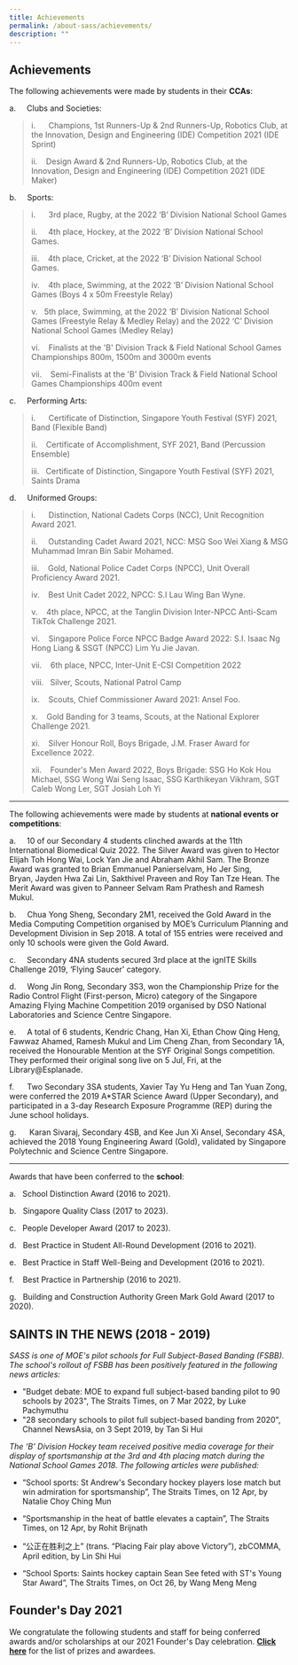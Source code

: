 ```yaml
---
title: Achievements
permalink: /about-sass/achievements/
description: ""
---
```

## Achievements
  
  

The following achievements were made by students in their **CCAs**:

a.     Clubs and Societies:

> i.      Champions, 1st Runners-Up & 2nd Runners-Up, Robotics Club, at the Innovation, Design and Engineering (IDE) Competition 2021 (IDE Sprint)
> 
> ii.    Design Award & 2nd Runners-Up, Robotics Club, at the Innovation, Design and Engineering (IDE) Competition 2021 (IDE Maker)

b.     Sports:

> i.      3rd place, Rugby, at the 2022 ‘B’ Division National School Games
> 
> ii.     4th place, Hockey, at the 2022 ‘B’ Division National School Games.
> 
> iii.    4th place, Cricket, at the 2022 ‘B’ Division National School Games.
> 
> iv.    4th place, Swimming, at the 2022 ‘B’ Division National School Games (Boys 4 x 50m Freestyle Relay)
> 
> v.   5th place, Swimming, at the 2022 ‘B’ Division National School Games (Freestyle Relay & Medley Relay) and the 2022 ‘C’ Division National School Games (Medley Relay)
> 
> vi.    Finalists at the 'B' Division Track & Field National School Games Championships 800m, 1500m and 3000m events
> 
> vii.    Semi-Finalists at the 'B' Division Track & Field National School Games Championships 400m event

c.     Performing Arts:

> i.      Certificate of Distinction, Singapore Youth Festival (SYF) 2021, Band (Flexible Band)
> 
> ii.    Certificate of Accomplishment, SYF 2021, Band (Percussion Ensemble)
> 
> iii.   Certificate of Distinction, Singapore Youth Festival (SYF) 2021, Saints Drama

d.     Uniformed Groups:

> i.      Distinction, National Cadets Corps (NCC), Unit Recognition Award 2021. 
> 
> ii.     Outstanding Cadet Award 2021, NCC: MSG Soo Wei Xiang & MSG Muhammad Imran Bin Sabir Mohamed.
> 
> iii.    Gold, National Police Cadet Corps (NPCC), Unit Overall Proficiency Award 2021.
> 
> iv.    Best Unit Cadet 2022, NPCC: S.I Lau Wing Ban Wyne. 
> 
> v.    4th place, NPCC, at the Tanglin Division Inter-NPCC Anti-Scam TikTok Challenge 2021.
> 
> vi.    Singapore Police Force NPCC Badge Award 2022: S.I. Isaac Ng Hong Liang & SSGT (NPCC) Lim Yu Jie Javan.
> 
> vii.    6th place, NPCC, Inter-Unit E-CSI Competition 2022
> 
> viii.   Silver, Scouts, National Patrol Camp
> 
> ix.    Scouts, Chief Commissioner Award 2021: Ansel Foo.
> 
> x.    Gold Banding for 3 teams, Scouts, at the National Explorer Challenge 2021.
> 
> xi.    Silver Honour Roll, Boys Brigade, J.M. Fraser Award for Excellence 2022.
> 
> xii.    Founder's Men Award 2022, Boys Brigade: SSG Ho Kok Hou Michael, SSG Wong Wai Seng Isaac, SSG Karthikeyan Vikhram, SGT Caleb Wong Ler, SGT Josiah Loh Yi

* * *

The following achievements were made by students at **national events or competitions**:

a.     10 of our Secondary 4 students clinched awards at the 11th International Biomedical Quiz 2022. The Silver Award was given to Hector Elijah Toh Hong Wai, Lock Yan Jie and Abraham Akhil Sam. The Bronze Award was granted to Brian Emmanuel Panierselvam, Ho Jer Sing, Bryan, Jayden Hwa Zai Lin, Sakthivel Praveen and Roy Tan Tze Hean. The Merit Award was given to Panneer Selvam Ram Prathesh and Ramesh Mukul. 

b.     Chua Yong Sheng, Secondary 2M1, received the Gold Award in the Media Computing Competition organised by MOE’s Curriculum Planning and Development Division in Sep 2018. A total of 155 entries were received and only 10 schools were given the Gold Award.

c.     Secondary 4NA students secured 3rd place at the ignITE Skills Challenge 2019, ‘Flying Saucer’ category.

d.     Wong Jin Rong, Secondary 3S3, won the Championship Prize for the Radio Control Flight (First-person, Micro) category of the Singapore Amazing Flying Machine Competition 2019 organised by DSO National Laboratories and Science Centre Singapore.

e.     A total of 6 students, Kendric Chang, Han Xi, Ethan Chow Qing Heng, Fawwaz Ahamed, Ramesh Mukul and Lim Cheng Zhan, from Secondary 1A, received the Honourable Mention at the SYF Original Songs competition. They performed their original song live on 5 Jul, Fri, at the Library@Esplanade.

f.      Two Secondary 3SA students, Xavier Tay Yu Heng and Tan Yuan Zong, were conferred the 2019 A\*STAR Science Award (Upper Secondary), and participated in a 3-day Research Exposure Programme (REP) during the June school holidays.

g.      Karan Sivaraj, Secondary 4SB, and Kee Jun Xi Ansel, Secondary 4SA, achieved the 2018 Young Engineering Award (Gold), validated by Singapore Polytechnic and Science Centre Singapore. 

* * *

Awards that have been conferred to the **school**:

a.   School Distinction Award (2016 to 2021).

b.   Singapore Quality Class (2017 to 2023).

c.   People Developer Award (2017 to 2023).

d.   Best Practice in Student All-Round Development (2016 to 2021).

e.   Best Practice in Staff Well-Being and Development (2016 to 2021).

f.    Best Practice in Partnership (2016 to 2021).

g.   Building and Construction Authority Green Mark Gold Award (2017 to 2020).

  
  

SAINTS IN THE NEWS (2018 - 2019)
--------------------------------

_SASS is one of MOE's pilot schools for Full Subject-Based Banding (FSBB). The school's rollout of FSBB has been positively featured in the following news articles:_ 

* "Budget debate: MOE to expand full subject-based banding pilot to 90 schools by 2023", The Straits Times, on 7 Mar 2022, by Luke Pachymuthu  
* "28 secondary schools to pilot full subject-based banding from 2020", Channel NewsAsia, on 3 Sept 2019, by Tan Si Hui  
  

_The ‘B’ Division Hockey team received positive media coverage for their display of sportsmanship at the 3rd and 4th placing match during the National School Games 2018. The following articles were published:_

* “School sports: St Andrew's Secondary hockey players lose match but win admiration for sportsmanship”, The Straits Times, on 12 Apr, by Natalie Choy Ching Mun

* “Sportsmanship in the heat of battle elevates a captain”, The Straits Times, on 12 Apr, by Rohit Brijnath

* “公正在胜利之上” (trans. “Placing Fair play above Victory”), zbCOMMA, April edition, by Lin Shi Hui

* “School Sports: Saints hockey captain Sean See feted with ST's Young Star Award”, The Straits Times, on Oct 26, by Wang Meng Meng

  

Founder's Day 2021
------------------

We congratulate the following students and staff for being conferred awards and/or scholarships at our 2021 Founder's Day celebration. **[Click here](https://standrewssec.moe.edu.sg/qql/slot/u894/2021%20159%20FD%20Programme%20Prize%20Winners.pdf)** for the list of prizes and awardees.